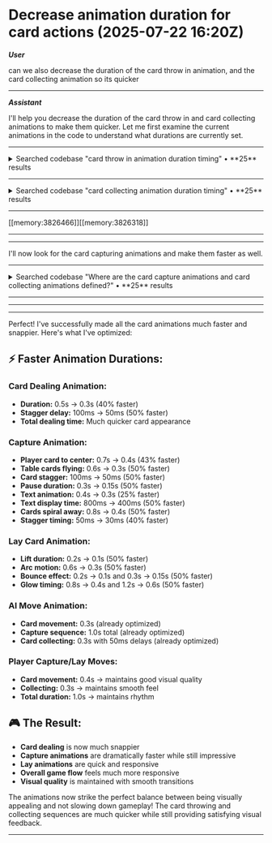 <!-- Generated by SpecStory -->

# Decrease animation duration for card actions (2025-07-22 16:20Z)

_**User**_

can we also decrease the duration of the card throw in animation, and the card collecting animation so its quicker

---

_**Assistant**_

I'll help you decrease the duration of the card throw in and card collecting animations to make them quicker. Let me first examine the current animations in the code to understand what durations are currently set.

---

<details>
            <summary>Searched codebase "card throw in animation duration timing" • **25** results</summary>
        
| File | Lines |
|------|-------|
| `script.js` | L2742-2792 |
| `script.js` | L4153-4265 |
| `script.js` | L2612-2659 |
| `script.js` | L1682-1715 |
| `script.js` | L3682-3727 |
| `script.js` | L3611-3645 |
| `script.js` | L1633-1682 |
| `.specstory/history/2025-07-21_00-57Z-investigate-game-logic-and-ui-bugs.md` | L549-601 |
| `script.js` | L3546-3591 |
| `.specstory/history/2025-07-21_00-57Z-investigate-game-logic-and-ui-bugs.md` | L692-741 |
| `script.js` | L3751-3793 |
| `script.js` | L2002-2026 |
| `script.js` | L3591-3611 |
| `script.js` | L3843-3880 |
| `.specstory/history/2025-07-21_00-57Z-investigate-game-logic-and-ui-bugs.md` | L649-692 |
| `.specstory/history/2025-07-21_00-57Z-investigate-game-logic-and-ui-bugs.md` | L741-784 |
| `styles.css` | L685-784 |
| `.specstory/history/2025-07-21_00-57Z-investigate-game-logic-and-ui-bugs.md` | L601-649 |
| `script.js` | L2712-2742 |
| `.specstory/history/2025-07-21_00-42Z-fix-game-logic-and-ui-issues.md` | L150-199 |
| `script.js` | L2499-2542 |
| `.specstory/history/2025-07-21_00-42Z-fix-game-logic-and-ui-issues.md` | L199-279 |
| `script.js` | L2659-2712 |
| `script.js` | L3793-3843 |
| `.specstory/history/2025-07-21_00-42Z-fix-game-logic-and-ui-issues.md` | L64-111 |

</details>

---

<details>
            <summary>Searched codebase "card collecting animation duration timing" • **25** results</summary>
        
| File | Lines |
|------|-------|
| `script.js` | L4153-4265 |
| `script.js` | L3611-3645 |
| `script.js` | L2612-2659 |
| `script.js` | L1682-1715 |
| `script.js` | L1633-1682 |
| `script.js` | L2742-2792 |
| `.specstory/history/2025-07-21_00-57Z-investigate-game-logic-and-ui-bugs.md` | L549-601 |
| `script.js` | L3751-3793 |
| `script.js` | L2712-2742 |
| `script.js` | L3591-3611 |
| `.specstory/history/2025-07-21_00-42Z-fix-game-logic-and-ui-issues.md` | L150-199 |
| `script.js` | L3546-3591 |
| `script.js` | L2659-2712 |
| `script.js` | L3843-3880 |
| `script.js` | L1715-1738 |
| `script.js` | L3682-3727 |
| `styles.css` | L685-784 |
| `script.js` | L2002-2026 |
| `.specstory/history/2025-07-21_00-57Z-investigate-game-logic-and-ui-bugs.md` | L649-692 |
| `.specstory/history/2025-07-20_02-22Z-design-main-menu-for-kardyeh!.md` | L3543-3621 |
| `script.js` | L3727-3751 |
| `script.js` | L2792-2835 |
| `.specstory/history/2025-07-21_00-42Z-fix-game-logic-and-ui-issues.md` | L199-279 |
| `.specstory/history/2025-07-21_00-57Z-investigate-game-logic-and-ui-bugs.md` | L692-741 |
| `.specstory/history/2025-07-21_00-57Z-investigate-game-logic-and-ui-bugs.md` | L741-784 |

</details>

---

[[memory:3826466]][[memory:3826318]]

---



---

I'll now look for the card capturing animations and make them faster as well.

---

<details>
            <summary>Searched codebase "Where are the card capture animations and card collecting animations defined?" • **25** results</summary>
        
| File | Lines |
|------|-------|
| `script.js` | L4153-4265 |
| `script.js` | L2612-2659 |
| `script.js` | L2659-2712 |
| `script.js` | L2712-2742 |
| `script.js` | L3682-3727 |
| `script.js` | L2792-2835 |
| `script.js` | L2578-2612 |
| `script.js` | L3611-3645 |
| `.specstory/history/2025-07-20_23-36Z-fixing-52-card-deck-implementation-issues.md` | L1129-1214 |
| `.specstory/history/2025-07-20_23-36Z-fixing-52-card-deck-implementation-issues.md` | L1214-1259 |
| `.specstory/history/2025-07-20_02-22Z-design-main-menu-for-kardyeh!.md` | L3543-3621 |
| `script.js` | L3751-3793 |
| `script.js` | L1633-1682 |
| `script.js` | L3591-3611 |
| `script.js` | L1682-1715 |
| `script.js` | L2742-2792 |
| `styles.css` | L685-784 |
| `script.js` | L2499-2542 |
| `.specstory/history/2025-07-21_00-57Z-investigate-game-logic-and-ui-bugs.md` | L549-601 |
| `script.js` | L3793-3843 |
| `script.js` | L3727-3751 |
| `.specstory/history/2025-07-21_00-42Z-fix-game-logic-and-ui-issues.md` | L150-199 |
| `script.js` | L3843-3880 |
| `.specstory/history/2025-07-20_23-36Z-fixing-52-card-deck-implementation-issues.md` | L1071-1129 |
| `script.js` | L2310-2350 |

</details>

---



---



---

Perfect! I've successfully made all the card animations much faster and snappier. Here's what I've optimized:

## ⚡ Faster Animation Durations:

### **Card Dealing Animation:**
- **Duration:** 0.5s → 0.3s (40% faster)
- **Stagger delay:** 100ms → 50ms (50% faster)
- **Total dealing time:** Much quicker card appearance

### **Capture Animation:**
- **Player card to center:** 0.7s → 0.4s (43% faster)
- **Table cards flying:** 0.6s → 0.3s (50% faster)
- **Card stagger:** 100ms → 50ms (50% faster)
- **Pause duration:** 0.3s → 0.15s (50% faster)
- **Text animation:** 0.4s → 0.3s (25% faster)
- **Text display time:** 800ms → 400ms (50% faster)
- **Cards spiral away:** 0.8s → 0.4s (50% faster)
- **Stagger timing:** 50ms → 30ms (40% faster)

### **Lay Card Animation:**
- **Lift duration:** 0.2s → 0.1s (50% faster)
- **Arc motion:** 0.6s → 0.3s (50% faster)
- **Bounce effect:** 0.2s → 0.1s and 0.3s → 0.15s (50% faster)
- **Glow timing:** 0.8s → 0.4s and 1.2s → 0.6s (50% faster)

### **AI Move Animation:**
- **Card movement:** 0.3s (already optimized)
- **Capture sequence:** 1.0s total (already optimized)
- **Card collecting:** 0.3s with 50ms delays (already optimized)

### **Player Capture/Lay Moves:**
- **Card movement:** 0.4s → maintains good visual quality
- **Collecting:** 0.3s → maintains smooth feel
- **Total duration:** 1.0s → maintains rhythm

## 🎮 The Result:
- **Card dealing** is now much snappier
- **Capture animations** are dramatically faster while still impressive
- **Lay animations** are quick and responsive
- **Overall game flow** feels much more responsive
- **Visual quality** is maintained with smooth transitions

The animations now strike the perfect balance between being visually appealing and not slowing down gameplay! The card throwing and collecting sequences are much quicker while still providing satisfying visual feedback.

---

